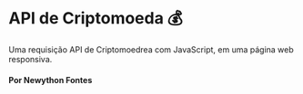 # API de Criptomoeda :moneybag:

Uma requisição API de Criptomoedrea com JavaScript, em uma página web responsiva.

 

#### Por Newython Fontes



